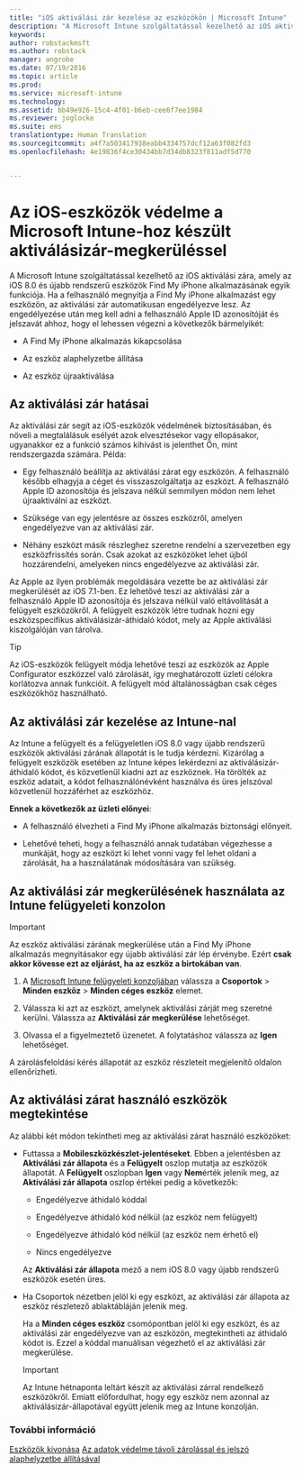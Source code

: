 ```yaml
---
title: "iOS aktiválási zár kezelése az eszközökön | Microsoft Intune"
description: "A Microsoft Intune szolgáltatással kezelhető az iOS aktiválási zára, amely az iOS 7.1 és újabb rendszerű eszközök Find My iPhone alkalmazásának egyik funkciója."
keywords: 
author: robstackmsft
ms.author: robstack
manager: angrobe
ms.date: 07/19/2016
ms.topic: article
ms.prod: 
ms.service: microsoft-intune
ms.technology: 
ms.assetid: bb49e926-15c4-4f01-b6eb-cee6f7ee1984
ms.reviewer: joglocke
ms.suite: ems
translationtype: Human Translation
ms.sourcegitcommit: a4f7a503417938eabb4334757dcf12a63f082fd3
ms.openlocfilehash: 4e19836f4ce30434bb7d34db8323f811adf5d770


---
```


# Az iOS-eszközök védelme a Microsoft Intune-hoz készült aktiválásizár-megkerüléssel
A Microsoft Intune szolgáltatással kezelhető az iOS aktiválási zára, amely az iOS 8.0 és újabb rendszerű eszközök Find My iPhone alkalmazásának egyik funkciója. Ha a felhasználó megnyitja a Find My iPhone alkalmazást egy eszközön, az aktiválási zár automatikusan engedélyezve lesz. Az engedélyezése után meg kell adni a felhasználó Apple ID azonosítóját és jelszavát ahhoz, hogy el lehessen végezni a következők bármelyikét: 

-   A Find My iPhone alkalmazás kikapcsolása

-   Az eszköz alaphelyzetbe állítása

-   Az eszköz újraaktiválása

## Az aktiválási zár hatásai
Az aktiválási zár segít az iOS-eszközök védelmének biztosításában, és növeli a megtalálásuk esélyét azok elvesztésekor vagy ellopásakor, ugyanakkor ez a funkció számos kihívást is jelenthet Ön, mint rendszergazda számára. Példa:

-   Egy felhasználó beállítja az aktiválási zárat egy eszközön. A felhasználó később elhagyja a céget és visszaszolgáltatja az eszközt. A felhasználó Apple ID azonosítója és jelszava nélkül semmilyen módon nem lehet újraaktiválni az eszközt.

-   Szüksége van egy jelentésre az összes eszközről, amelyen engedélyezve van az aktiválási zár.

-   Néhány eszközt másik részleghez szeretne rendelni a szervezetben egy eszközfrissítés során. Csak azokat az eszközöket lehet újból hozzárendelni, amelyeken nincs engedélyezve az aktiválási zár.

Az Apple az ilyen problémák megoldására vezette be az aktiválási zár megkerülését az iOS 7.1-ben. Ez lehetővé teszi az aktiválási zár a felhasználó Apple ID azonosítója és jelszava nélkül való eltávolítását a felügyelt eszközökről. A felügyelt eszközök létre tudnak hozni egy eszközspecifikus aktiválásizár-áthidaló kódot, mely az Apple aktiválási kiszolgálóján van tárolva.

> [!TIP]
> Az iOS-eszközök felügyelt módja lehetővé teszi az eszközök az Apple Configurator eszközzel való zárolását, így meghatározott üzleti célokra korlátozva annak funkcióit. A felügyelt mód általánosságban csak céges eszközökhöz használható.

## Az aktiválási zár kezelése az Intune-nal
Az Intune a felügyelt és a felügyeletlen iOS 8.0 vagy újabb rendszerű eszközök aktiválási zárának állapotát is le tudja kérdezni. Kizárólag a felügyelt eszközök esetében az Intune képes lekérdezni az aktiválásizár-áthidaló kódot, és közvetlenül kiadni azt az eszköznek. Ha törölték az eszköz adatait, a kódot felhasználónévként használva és üres jelszóval közvetlenül hozzáférhet az eszközhöz.

**Ennek a következők az üzleti előnyei**:

-   A felhasználó élvezheti a Find My iPhone alkalmazás biztonsági előnyeit.

-   Lehetővé teheti, hogy a felhasználó annak tudatában végezhesse a munkáját, hogy az eszközt ki lehet vonni vagy fel lehet oldani a zárolását, ha a használatának módosítására van szükség.

## Az aktiválási zár megkerülésének használata az Intune felügyeleti konzolon
> [!IMPORTANT]
> Az eszköz aktiválási zárának megkerülése után a Find My iPhone alkalmazás megnyitásakor egy újabb aktiválási zár lép érvénybe. Ezért **csak akkor kövesse ezt az eljárást, ha az eszköz a birtokában van**.

1.  A [Microsoft Intune felügyeleti konzoljában](https://manage.microsoft.com) válassza a **Csoportok** &gt; **Minden eszköz** &gt; **Minden céges eszköz** elemet.

2.  Válassza ki azt az eszközt, amelynek aktiválási zárját meg szeretné kerülni. Válassza az **Aktiválási zár megkerülése** lehetőséget.

3.  Olvassa el a figyelmeztető üzenetet. A folytatáshoz válassza az **Igen** lehetőséget.

A zárolásfeloldási kérés állapotát az eszköz részleteit megjelenítő oldalon ellenőrizheti.

## Az aktiválási zárat használó eszközök megtekintése
Az alábbi két módon tekintheti meg az aktiválási zárat használó eszközöket:

-   Futtassa a **Mobileszközkészlet-jelentéseket**. Ebben a jelentésben az **Aktiválási zár állapota** és a **Felügyelt** oszlop mutatja az eszközök állapotát. A **Felügyelt** oszlopban **Igen** vagy **Nem**érték jelenik meg, az **Aktiválási zár állapota** oszlop értékei pedig a következők:

    -   Engedélyezve áthidaló kóddal

    -   Engedélyezve áthidaló kód nélkül (az eszköz nem felügyelt)

    -   Engedélyezve áthidaló kód nélkül (az eszköz nem érhető el)

    -   Nincs engedélyezve

    Az **Aktiválási zár állapota** mező a nem iOS 8.0 vagy újabb rendszerű eszközök esetén üres.

-   Ha Csoportok nézetben jelöl ki egy eszközt, az aktiválási zár állapota az eszköz részletező ablaktábláján jelenik meg.

    Ha a **Minden céges eszköz** csomópontban jelöl ki egy eszközt, és az aktiválási zár engedélyezve van az eszközön, megtekintheti az áthidaló kódot is. Ezzel a kóddal manuálisan végezhető el az aktiválási zár megkerülése.

    > [!IMPORTANT]
    >Az Intune hétnaponta leltárt készít az aktiválási zárral rendelkező eszközökről. Emiatt előfordulhat, hogy egy eszköz nem azonnal az aktiválásizár-állapotával együtt jelenik meg az Intune konzolján.


### További információ
[Eszközök kivonása](retire-devices-from-microsoft-intune-management.md)
[Az adatok védelme távoli zárolással és jelszó alaphelyzetbe állításával](use-remote-lock-and-passcode-reset-in-microsoft-intune.md)



<!--HONumber=Oct16_HO4-->


